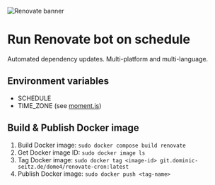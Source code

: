 ![Renovate banner](https://app.renovatebot.com/images/renovate_660_220.jpg)

# Run Renovate bot on schedule

Automated dependency updates.
Multi-platform and multi-language.

## Environment variables

- SCHEDULE 
- TIME_ZONE (see [moment.js](https://momentjs.com/timezone/))

## Build & Publish Docker image

1. Build Docker image: `sudo docker compose build renovate`
2. Get Docker image ID: `sudo docker image ls`
3. Tag Docker image: `sudo docker tag <image-id> git.dominic-seitz.de/dome4/renovate-cron:latest`
4. Publish Docker image: `sudo docker push <tag-name>`